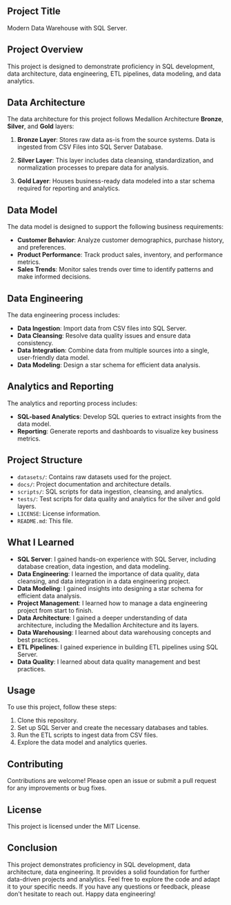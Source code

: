 ## Project Title
Modern Data Warehouse with SQL Server.

## Project Overview
This project is designed to demonstrate proficiency in SQL development, data architecture, data engineering, ETL pipelines, data modeling, and data analytics.

## Data Architecture
The data architecture for this project follows Medallion Architecture **Bronze**, **Silver**, and **Gold** layers:

1. **Bronze Layer**: Stores raw data as-is from the source systems. Data is ingested from CSV Files into SQL Server Database.

2. **Silver Layer**: This layer includes data cleansing, standardization, and normalization processes to prepare data for analysis.

3. **Gold Layer**: Houses business-ready data modeled into a star schema required for reporting and analytics.

## Data Model

The data model is designed to support the following business requirements:

- **Customer Behavior**: Analyze customer demographics, purchase history, and preferences.
- **Product Performance**: Track product sales, inventory, and performance metrics.
- **Sales Trends**: Monitor sales trends over time to identify patterns and make informed decisions.

## Data Engineering

The data engineering process includes:
- **Data Ingestion**: Import data from CSV files into SQL Server.
- **Data Cleansing**: Resolve data quality issues and ensure data consistency.
- **Data Integration**: Combine data from multiple sources into a single, user-friendly data model.
- **Data Modeling**: Design a star schema for efficient data analysis.

## Analytics and Reporting
The analytics and reporting process includes:
- **SQL-based Analytics**: Develop SQL queries to extract insights from the data model.
- **Reporting**: Generate reports and dashboards to visualize key business metrics.

## Project Structure
- `datasets/`: Contains raw datasets used for the project.
- `docs/`: Project documentation and architecture details.
- `scripts/`: SQL scripts for data ingestion, cleansing, and analytics.
- `tests/`: Test scripts for data quality and analytics for the silver and gold layers.
- `LICENSE`: License information.
- `README.md`: This file.

## What I Learned
- **SQL Server**: I gained hands-on experience with SQL Server, including database creation, data ingestion, and data modeling.
- **Data Engineering**: I learned the importance of data quality, data cleansing, and data integration in a data engineering project.
- **Data Modeling**: I gained insights into designing a star schema for efficient data analysis.
- **Project Management**: I learned how to manage a data engineering project from start to finish.
- **Data Architecture**: I gained a deeper understanding of data architecture, including the Medallion Architecture and its layers.
- **Data Warehousing**: I learned about data warehousing concepts and best practices.
- **ETL Pipelines**: I gained experience in building ETL pipelines using SQL Server.
- **Data Quality**: I learned about data quality management and best practices.

## Usage
To use this project, follow these steps:
1. Clone this repository.
2. Set up SQL Server and create the necessary databases and tables.
3. Run the ETL scripts to ingest data from CSV files.
4. Explore the data model and analytics queries.

## Contributing
Contributions are welcome! Please open an issue or submit a pull request for any improvements or bug fixes.

## License
This project is licensed under the MIT License.

## Conclusion
This project demonstrates proficiency in SQL development, data architecture, data engineering. It provides a solid foundation for further data-driven projects and analytics. Feel free to explore the code and adapt it to your specific needs. If you have any questions or feedback, please don't hesitate to reach out. Happy data engineering!